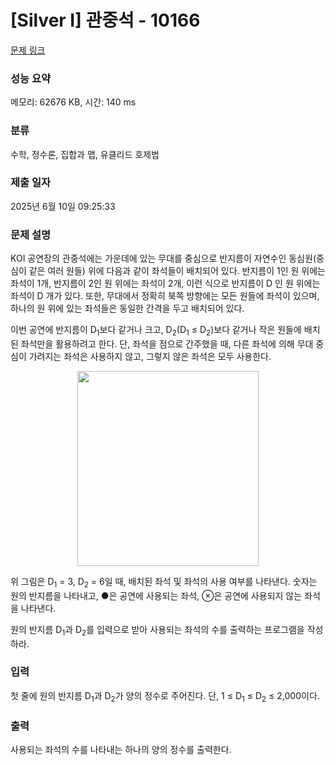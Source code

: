 # [Silver I] 관중석 - 10166 

[문제 링크](https://www.acmicpc.net/problem/10166) 

### 성능 요약

메모리: 62676 KB, 시간: 140 ms

### 분류

수학, 정수론, 집합과 맵, 유클리드 호제법

### 제출 일자

2025년 6월 10일 09:25:33

### 문제 설명

<p>KOI 공연장의 관중석에는 가운데에 있는 무대를 중심으로 반지름이 자연수인 동심원(중심이 같은 여러 원들) 위에 다음과 같이 좌석들이 배치되어 있다. 반지름이 1인 원 위에는 좌석이 1개, 반지름이 2인 원 위에는 좌석이 2개, 이런 식으로 반지름이 D 인 원 위에는 좌석이 D 개가 있다. 또한, 무대에서 정확히 북쪽 방향에는 모든 원들에 좌석이 있으며, 하나의 원 위에 있는 좌석들은 동일한 간격을 두고 배치되어 있다. </p>

<p>이번 공연에 반지름이 D<sub>1</sub>보다 같거나 크고, D<sub>2</sub>(D<sub>1</sub> ≤ D<sub>2</sub>)보다 같거나 작은 원들에 배치된 좌석만을 활용하려고 한다. 단, 좌석을 점으로 간주했을 때, 다른 좌석에 의해 무대 중심이 가려지는 좌석은 사용하지 않고, 그렇지 않은 좌석은 모두 사용한다.</p>

<p style="text-align: center;"><img alt="" src="https://upload.acmicpc.net/4efefa2f-be2b-4890-8111-4bfc62e999a3/-/preview/" style="width: 290px; height: 312px;"></p>

<p>위 그림은 D<sub>1</sub> = 3, D<sub>2</sub> = 6일 때, 배치된 좌석 및 좌석의 사용 여부를 나타낸다. 숫자는 원의 반지름을 나타내고, ●은 공연에 사용되는 좌석, ⊗은 공연에 사용되지 않는 좌석을 나타낸다. </p>

<p>원의 반지름 D<sub>1</sub>과 D<sub>2</sub>를 입력으로 받아 사용되는 좌석의 수를 출력하는 프로그램을 작성하라.</p>

### 입력 

 <p>첫 줄에 원의 반지름 D<sub>1</sub>과 D<sub>2</sub>가 양의 정수로 주어진다. 단, 1 ≤ D<sub>1</sub> ≤ D<sub>2</sub> ≤ 2,000이다.</p>

### 출력 

 <p>사용되는 좌석의 수를 나타내는 하나의 양의 정수를 출력한다. </p>

